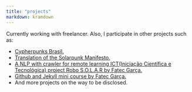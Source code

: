 ```yaml
---
title: "projects"
markdown: kramdown
---
```


Currently working with freelancer. Also, I participate in other projects such as:

<ul>
<li><a href="https://github.com/cypherpunksbr/cypherpunks.com.br" target="_blank">Cypherpunks Brasil.</a></li>
<li><a href="https://www.re-des.org/um-manifesto-solarpunk-portugues-brasil/" target="_blank">Translation of the Solarpunk Manifesto.</a></li>
<li><a href="http://fatecgarca.edu.br/uploads/documentos/ict/jornada/jornada4_anais.pdf" target="_blank">A NLP with crawler for remote learning ICT(Iniciação Científica e Tecnológica) project Robo S.O.L.A.R by Fatec Garça.</a></li>
<li><a href="http://fatecgarca.edu.br/ewinds/index.php?subeventos=sub191003134454" target="_blank">Github and Jekyll mini course by Fatec Garça.</a></li>
<li>And more projects on the way to be disclosed.</li>
</ul>
